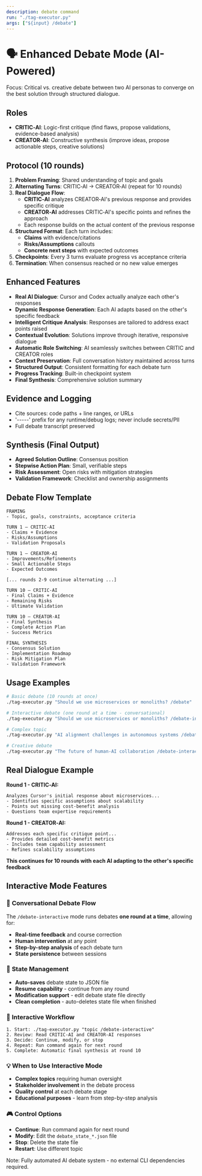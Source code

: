 ```yaml
---
description: debate command
run: "./tag-executor.py"
args: ["${input} /debate"]
---
```


# 🗣️ Enhanced Debate Mode (AI-Powered)

Focus: Critical vs. creative debate between two AI personas to converge on the best solution through structured dialogue.

## Roles
- **CRITIC‑AI**: Logic-first critique (find flaws, propose validations, evidence-based analysis)
- **CREATOR‑AI**: Constructive synthesis (improve ideas, propose actionable steps, creative solutions)

## Protocol (10 rounds)
1) **Problem Framing**: Shared understanding of topic and goals
2) **Alternating Turns**: CRITIC‑AI → CREATOR‑AI (repeat for 10 rounds)
3) **Real Dialogue Flow**:
   - **CRITIC‑AI** analyzes CREATOR‑AI's previous response and provides specific critique
   - **CREATOR‑AI** addresses CRITIC‑AI's specific points and refines the approach
   - Each response builds on the actual content of the previous response
4) **Structured Format**: Each turn includes:
   - **Claims** with evidence/citations
   - **Risks/Assumptions** callouts
   - **Concrete next steps** with expected outcomes
5) **Checkpoints**: Every 3 turns evaluate progress vs acceptance criteria
6) **Termination**: When consensus reached or no new value emerges

## Enhanced Features
- **Real AI Dialogue**: Cursor and Codex actually analyze each other's responses
- **Dynamic Response Generation**: Each AI adapts based on the other's specific feedback
- **Intelligent Critique Analysis**: Responses are tailored to address exact points raised
- **Contextual Evolution**: Solutions improve through iterative, responsive dialogue
- **Automatic Role Switching**: AI seamlessly switches between CRITIC and CREATOR roles
- **Context Preservation**: Full conversation history maintained across turns
- **Structured Output**: Consistent formatting for each debate turn
- **Progress Tracking**: Built-in checkpoint system
- **Final Synthesis**: Comprehensive solution summary

## Evidence and Logging
- Cite sources: code paths + line ranges, or URLs
- '-----' prefix for any runtime/debug logs; never include secrets/PII
- Full debate transcript preserved

## Synthesis (Final Output)
- **Agreed Solution Outline**: Consensus position
- **Stepwise Action Plan**: Small, verifiable steps
- **Risk Assessment**: Open risks with mitigation strategies
- **Validation Framework**: Checklist and ownership assignments

## Debate Flow Template
```
FRAMING
- Topic, goals, constraints, acceptance criteria

TURN 1 — CRITIC‑AI
- Claims + Evidence
- Risks/Assumptions
- Validation Proposals

TURN 1 — CREATOR‑AI
- Improvements/Refinements
- Small Actionable Steps
- Expected Outcomes

[... rounds 2-9 continue alternating ...]

TURN 10 — CRITIC‑AI
- Final Claims + Evidence
- Remaining Risks
- Ultimate Validation

TURN 10 — CREATOR‑AI
- Final Synthesis
- Complete Action Plan
- Success Metrics

FINAL SYNTHESIS
- Consensus Solution
- Implementation Roadmap
- Risk Mitigation Plan
- Validation Framework
```

## Usage Examples

```bash
# Basic debate (10 rounds at once)
./tag-executor.py "Should we use microservices or monoliths? /debate"

# Interactive debate (one round at a time - conversational)
./tag-executor.py "Should we use microservices or monoliths? /debate-interactive"

# Complex topic
./tag-executor.py "AI alignment challenges in autonomous systems /debate"

# Creative debate
./tag-executor.py "The future of human-AI collaboration /debate-interactive"
```

## Real Dialogue Example

**Round 1 - CRITIC‑AI:**
```
Analyzes Cursor's initial response about microservices...
- Identifies specific assumptions about scalability
- Points out missing cost-benefit analysis
- Questions team expertise requirements
```

**Round 1 - CREATOR‑AI:**
```
Addresses each specific critique point...
- Provides detailed cost-benefit metrics
- Includes team capability assessment
- Refines scalability assumptions
```

**This continues for 10 rounds with each AI adapting to the other's specific feedback**

## Interactive Mode Features

### 🎯 **Conversational Debate Flow**
The `/debate-interactive` mode runs debates **one round at a time**, allowing for:

- **Real-time feedback** and course correction
- **Human intervention** at any point
- **Step-by-step analysis** of each debate turn
- **State persistence** between sessions

### 📁 **State Management**
- **Auto-saves** debate state to JSON file
- **Resume capability** - continue from any round
- **Modification support** - edit debate state file directly
- **Clean completion** - auto-deletes state file when finished

### 🔄 **Interactive Workflow**
```
1. Start: ./tag-executor.py "topic /debate-interactive"
2. Review: Read CRITIC-AI and CREATOR-AI responses
3. Decide: Continue, modify, or stop
4. Repeat: Run command again for next round
5. Complete: Automatic final synthesis at round 10
```

### 💡 **When to Use Interactive Mode**
- **Complex topics** requiring human oversight
- **Stakeholder involvement** in the debate process
- **Quality control** at each debate stage
- **Educational purposes** - learn from step-by-step analysis

### 🎮 **Control Options**
- **Continue**: Run command again for next round
- **Modify**: Edit the `debate_state_*.json` file
- **Stop**: Delete the state file
- **Restart**: Use different topic

Note: Fully automated AI debate system - no external CLI dependencies required.

